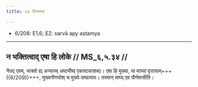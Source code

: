 ```yaml
---
title: ६७ टिप्पणयः

---
```

- 6/208: E1,6; E2: sarvā apy aṣṭamya

____________________________________________


## न भक्तित्वाद् एषा हि लोके // MS_६,५.३४ //

नैतद् एवम्, भाक्तो ह्य् अन्यास्व् अष्टमीष्व् एकाष्टकाशब्दः। एषा हि मुख्या, या माघ्यां वृत्तायाम्+++({6/209})+++, मुख्यगौणयोश् च मुख्ये सम्प्रत्ययः। तस्मान् माघ्य् एव पौर्णमासीति।
